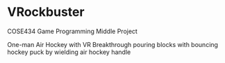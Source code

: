 # VRockbuster

COSE434 Game Programming Middle Project

One-man Air Hockey with VR
Breakthrough pouring blocks with bouncing hockey puck by wielding air hockey handle
